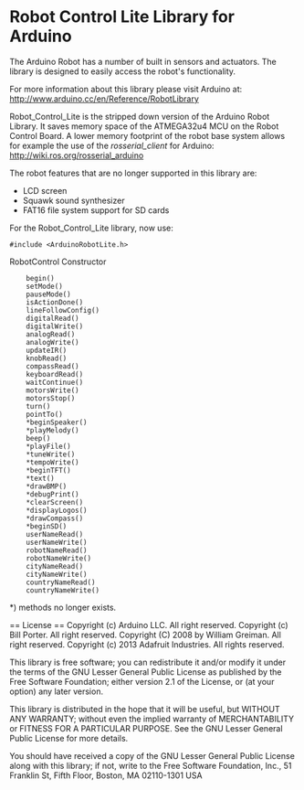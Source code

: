 # Robot Control Lite Library for Arduino

The Arduino Robot has a number of built in sensors and actuators. The library is designed to easily access the robot's functionality.

For more information about this library please visit Arduino at:
http://www.arduino.cc/en/Reference/RobotLibrary

Robot_Control_Lite is the stripped down version of the Arduino Robot Library. It saves memory space of the ATMEGA32u4 MCU on the Robot Control Board. A lower memory footprint of the robot base system allows for example the use of the *rosserial_client* for Arduino: http://wiki.ros.org/rosserial_arduino

The robot features that are no longer supported in this library are:
* LCD screen
* Squawk sound synthesizer
* FAT16 file system support for SD cards

For the Robot_Control_Lite library, now use:

`#include <ArduinoRobotLite.h>`


RobotControl Constructor
```    
    begin()
    setMode()
    pauseMode()
    isActionDone()
    lineFollowConfig()
    digitalRead()
    digitalWrite()
    analogRead()
    analogWrite()
    updateIR()
    knobRead()
    compassRead()
    keyboardRead()
    waitContinue()
    motorsWrite()
    motorsStop()
    turn()
    pointTo()
    *beginSpeaker()
    *playMelody()
    beep()
    *playFile()
    *tuneWrite()
    *tempoWrite()
    *beginTFT()
    *text()
    *drawBMP()
    *debugPrint()
    *clearScreen()
    *displayLogos()
    *drawCompass()
    *beginSD()
    userNameRead()
    userNameWrite()
    robotNameRead()
    robotNameWrite()
    cityNameRead()
    cityNameWrite()
    countryNameRead()
    countryNameWrite()
```
*) methods no longer exists.

== License ==
Copyright (c) Arduino LLC. All right reserved.
Copyright (c) Bill Porter. All right reserved.
Copyright (C) 2008 by William Greiman. All right reserved.
Copyright (c) 2013 Adafruit Industries.  All rights reserved.

This library is free software; you can redistribute it and/or
modify it under the terms of the GNU Lesser General Public
License as published by the Free Software Foundation; either
version 2.1 of the License, or (at your option) any later version.

This library is distributed in the hope that it will be useful,
but WITHOUT ANY WARRANTY; without even the implied warranty of
MERCHANTABILITY or FITNESS FOR A PARTICULAR PURPOSE. See the GNU
Lesser General Public License for more details.

You should have received a copy of the GNU Lesser General Public
License along with this library; if not, write to the Free Software
Foundation, Inc., 51 Franklin St, Fifth Floor, Boston, MA 02110-1301 USA
